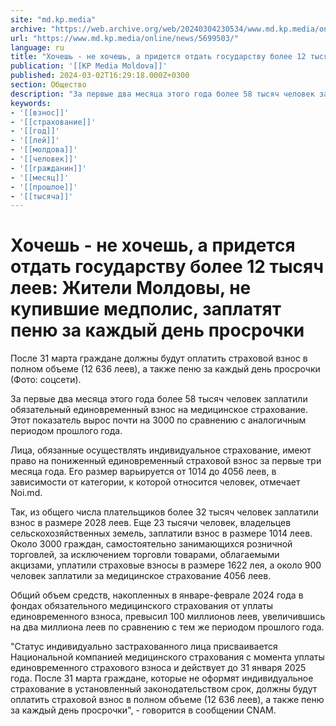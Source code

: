 ```yaml
---
site: "md.kp.media"
archive: "https://web.archive.org/web/20240304230534/www.md.kp.media/online/news/5699503/"
url: "https://www.md.kp.media/online/news/5699503/"
language: ru
title: "Хочешь - не хочешь, а придется отдать государству более 12 тысяч леев: Жители Молдовы, не купившие медполис, заплатят пеню за каждый день просрочки"
publication: '[[KP Media Moldova]]'
published: 2024-03-02T16:29:18.000Z+0300
section: Общество
description: "За первые два месяца этого года более 58 тысяч человек заплатили обязательный единовременный взнос на медицинское страхование"
keywords:
- '[[взнос]]'
- '[[страхование]]'
- '[[год]]'
- '[[лей]]'
- '[[молдова]]'
- '[[человек]]'
- '[[гражданин]]'
- '[[месяц]]'
- '[[прошлое]]'
- '[[тысяча]]'
---
```


# Хочешь - не хочешь, а придется отдать государству более 12 тысяч леев: Жители Молдовы, не купившие медполис, заплатят пеню за каждый день просрочки

После 31 марта граждане должны будут оплатить страховой взнос в полном объеме (12 636 леев), а также пеню за каждый день просрочки (Фото: соцсети).

За первые два месяца этого года более 58 тысяч человек заплатили обязательный единовременный взнос на медицинское страхование. Этот показатель вырос почти на 3000 по сравнению с аналогичным периодом прошлого года.

Лица, обязанные осуществлять индивидуальное страхование, имеют право на пониженный единовременный страховой взнос за первые три месяца года. Его размер варьируется от 1014 до 4056 леев, в зависимости от категории, к которой относится человек, отмечает Noi.md.

Так, из общего числа плательщиков более 32 тысяч человек заплатили взнос в размере 2028 леев. Еще 23 тысячи человек, владельцев сельскохозяйственных земель, заплатили взнос в размере 1014 леев. Около 3000 граждан, самостоятельно занимающихся розничной торговлей, за исключением торговли товарами, облагаемыми акцизами, уплатили страховые взносы в размере 1622 лея, а около 900 человек заплатили за медицинское страхование 4056 леев.

Общий объем средств, накопленных в январе-феврале 2024 года в фондах обязательного медицинского страхования от уплаты единовременного взноса, превысил 100 миллионов леев, увеличившись на два миллиона леев по сравнению с тем же периодом прошлого года.

"Статус индивидуально застрахованного лица присваивается Национальной компанией медицинского страхования с момента уплаты единовременного страхового взноса и действует до 31 января 2025 года. После 31 марта граждане, которые не оформят индивидуальное страхование в установленный законодательством срок, должны будут оплатить страховой взнос в полном объеме (12 636 леев), а также пеню за каждый день просрочки", - говорится в сообщении CNAM.